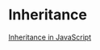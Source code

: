 # Inheritance

[Inheritance in JavaScript](https://developer.mozilla.org/en-US/docs/Learn/JavaScript/Objects/Inheritance)